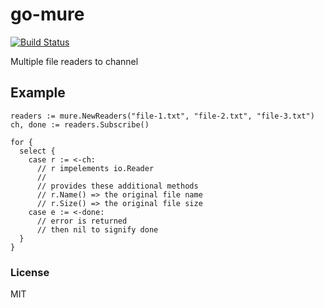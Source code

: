 # go-mure

[![Build Status](https://travis-ci.org/nowk/go-mure.svg?branch=master)](https://travis-ci.org/nowk/go-mure)

Multiple file readers to channel

## Example

    readers := mure.NewReaders("file-1.txt", "file-2.txt", "file-3.txt")
    ch, done := readers.Subscribe()

    for {
      select {
        case r := <-ch:
          // r impelements io.Reader
          //
          // provides these additional methods
          // r.Name() => the original file name 
          // r.Size() => the original file size
        case e := <-done:
          // error is returned
          // then nil to signify done
      }
    }

### License

MIT
